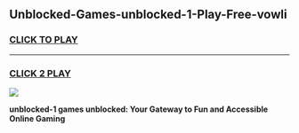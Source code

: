 
## Unblocked-Games-unblocked-1-Play-Free-vowli
<h3>
<a href="https://premium76.site?title=unblocked-1&ref=23A">CLICK TO PLAY</a></h3>
<hr>

<h3>
<a href="https://premium76.site?title=unblocked-1&ref=23A">CLICK 2 PLAY</a>
  
</h3>

<a href="https://premium76.site?title=unblocked-1&ref=23A"><img src="https://clearcache.store/games.png"></a>


**unblocked-1 games unblocked: Your Gateway to Fun and Accessible Online Gaming**
